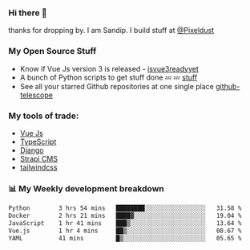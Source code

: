 ### Hi there 👋

thanks for dropping by.
I am Sandip. I build stuff at [@Pixeldust](github.com/pixeldust-in/)

###  **My Open Source Stuff**

 - Know if Vue Js version 3 is released -  [isvue3readyyet](https://github.com/sandiprb/isvue3readyyet)
 - A bunch of Python scripts to get stuff done 💤 💤 [stuff](https://github.com/sandiprb/stuff)
 - See all your starred Github repositories at one single place [github-telescope](https://github.com/sandiprb/github-telescope)



###  **My tools of trade:**
 - [Vue Js](https://github.com/vuejs/vue/)
 - [TypeScript](https://github.com/microsoft/TypeScript)
 - [Django](github.com/django/django)
 - [Strapi CMS](github.com/strapi/strapi)
 - [tailwindcss](https://github.com/tailwindlabs/tailwindcss)


###  📊 **My Weekly development breakdown**
<!--START_SECTION:waka-->

```txt
Python        3 hrs 54 mins   ████████░░░░░░░░░░░░░░░░░   31.58 %
Docker        2 hrs 21 mins   ████▓░░░░░░░░░░░░░░░░░░░░   19.04 %
JavaScript    1 hr 41 mins    ███▒░░░░░░░░░░░░░░░░░░░░░   13.64 %
Vue.js        1 hr 4 mins     ██▒░░░░░░░░░░░░░░░░░░░░░░   08.67 %
YAML          41 mins         █▒░░░░░░░░░░░░░░░░░░░░░░░   05.65 %
```

<!--END_SECTION:waka-->
